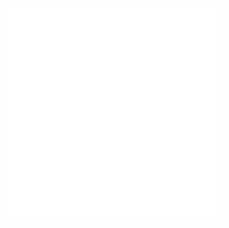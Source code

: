 ![image info](https://raw.githubusercontent.com/joao-marco-jf/the-blog/master/public/the-blog-logo(dark).png)
